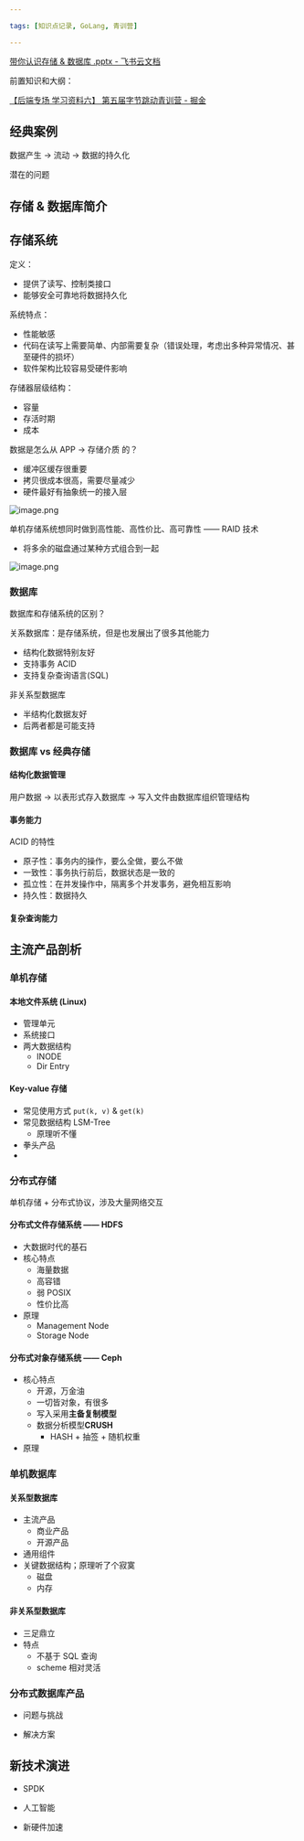 ```yaml
---

tags: [知识点记录, GoLang, 青训营]

---
```


[带你认识存储 &amp; 数据库 .pptx - 飞书云文档](https://bytedance.feishu.cn/file/boxcn7QgwoNh57Tjg6HmxKMhMHf)

前置知识和大纲：

[【后端专场 学习资料六】	第五届字节跳动青训营 - 掘金](https://juejin.cn/post/7197699689135210552/#heading-0)


## 经典案例

数据产生 -> 流动 -> 数据的持久化

潜在的问题



## 存储 & 数据库简介

## 存储系统

定义：
- 提供了读写、控制类接口
- 能够安全可靠地将数据持久化

系统特点：
- 性能敏感
- 代码在读写上需要简单、内部需要复杂（错误处理，考虑出多种异常情况、甚至硬件的损坏）
- 软件架构比较容易受硬件影响

存储器层级结构：
- 容量
- 存活时期
- 成本

数据是怎么从 APP -> 存储介质 的？

- 缓冲区缓存很重要
- 拷贝很成本很高，需要尽量减少
- 硬件最好有抽象统一的接入层


![image.png](https://p3-juejin.byteimg.com/tos-cn-i-k3u1fbpfcp/34c139ef73294bfa971e8e6f81e58dac~tplv-k3u1fbpfcp-watermark.image?)




单机存储系统想同时做到高性能、高性价比、高可靠性 —— RAID 技术

- 将多余的磁盘通过某种方式组合到一起


![image.png](https://p1-juejin.byteimg.com/tos-cn-i-k3u1fbpfcp/3aee4ad2348247f982d513d04cae91ee~tplv-k3u1fbpfcp-watermark.image?)

### 数据库

数据库和存储系统的区别？

关系数据库：是存储系统，但是也发展出了很多其他能力
- 结构化数据特别友好
- 支持事务 ACID
- 支持复杂查询语言(SQL)

非关系型数据库

- 半结构化数据友好
- 后两者都是可能支持

### 数据库 vs 经典存储

#### 结构化数据管理

用户数据 -> 以表形式存入数据库 -> 写入文件由数据库组织管理结构

#### 事务能力

ACID 的特性
- 原子性：事务内的操作，要么全做，要么不做
- 一致性：事务执行前后，数据状态是一致的
- 孤立性：在并发操作中，隔离多个并发事务，避免相互影响
- 持久性：数据持久



#### 复杂查询能力



## 主流产品剖析

### 单机存储



#### 本地文件系统 (Linux)

- 管理单元
- 系统接口
- 两大数据结构
  - INODE
  - Dir Entry





#### Key-value 存储

- 常见使用方式 `put(k, v)` & `get(k)`
- 常见数据结构 LSM-Tree
  - 原理听不懂
- 拳头产品
- 

### 分布式存储

单机存储 + 分布式协议，涉及大量网络交互



#### 分布式文件存储系统 —— HDFS

- 大数据时代的基石
- 核心特点
  - 海量数据
  - 高容错
  - 弱 POSIX
  - 性价比高
- 原理
  - Management Node
  - Storage Node



#### 分布式对象存储系统 —— Ceph

- 核心特点
  - 开源，万金油
  - 一切皆对象，有很多
  - 写入采用**主备复制模型**
  - 数据分析模型**CRUSH**
    - HASH + 抽签 + 随机权重
- 原理



### 单机数据库



#### 关系型数据库

- 主流产品
  - 商业产品
  -  开源产品
- 通用组件
- 关键数据结构；原理听了个寂寞
  - 磁盘
  - 内存



#### 非关系型数据库

- 三足鼎立
- 特点
  - 不基于 SQL 查询
  - scheme 相对灵活



### 分布式数据库产品

- 问题与挑战

- 解决方案





## 新技术演进



- SPDK

- 人工智能

- 新硬件加速